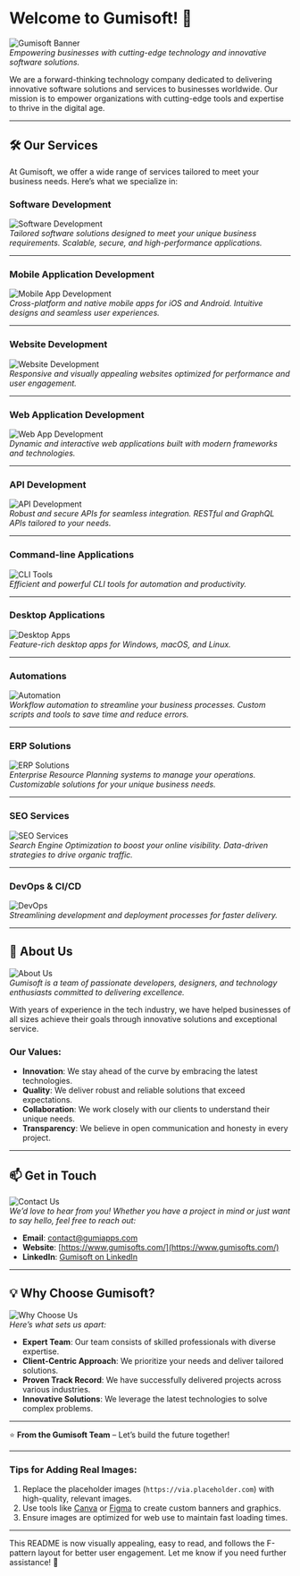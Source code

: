 <!-- # Welcome to Gumisoft! 👋

We are a forward-thinking technology company dedicated to delivering innovative software solutions and services to businesses worldwide. Our mission is to empower organizations with cutting-edge tools and expertise to thrive in the digital age.

---

## 🛠️ **Our Services**

At Gumisoft, we offer a wide range of services tailored to meet your business needs:

## **Software Development**

- Custom software solutions tailored to your requirements.
- Scalable, secure, and high-performance applications.

### **Mobile Application Development**

- Cross-platform and native mobile apps for iOS and Android.
- Intuitive designs and seamless user experiences.

### **Website Development**

- Responsive and visually appealing websites.
- Optimized for performance and user engagement.

### **Web Application Development**

- Dynamic and interactive web applications.
- Built with modern frameworks and technologies.

### **API Development**

- Robust and secure APIs for seamless integration.
- RESTful and GraphQL APIs tailored to your needs.

### **Command-line Applications**

- Efficient and powerful CLI tools for automation and productivity.

### **Desktop Applications**

- Feature-rich desktop apps for Windows, macOS, and Linux.

### **Automations**

- Workflow automation to streamline your business processes.
- Custom scripts and tools to save time and reduce errors.

### **ERP Solutions**

- Enterprise Resource Planning systems to manage your operations.
- Customizable solutions for your unique business needs.

### **SEO Services**

- Search Engine Optimization to boost your online visibility.
- Data-driven strategies to drive organic traffic.

- **DevOps & CI/CD**: Streamlining development and deployment processes for faster delivery.

---

## 🌟 **About Us**

Gumisoft is a team of passionate developers, designers, and technology enthusiasts committed to delivering excellence. With years of experience in the tech industry, we have helped businesses of all sizes achieve their goals through innovative solutions and exceptional service.

### **Our Values**:

- **Innovation**: We stay ahead of the curve by embracing the latest technologies.
- **Quality**: We deliver robust and reliable solutions that exceed expectations.
- **Collaboration**: We work closely with our clients to understand their unique needs.
- **Transparency**: We believe in open communication and honesty in every project.

---

## 📫 **Get in Touch**:

We’d love to hear from you! Whether you have a project in mind or just want to say hello, feel free to reach out:

- **Email**: [contact@gumiapps.com]
- **Website**: [https://www.gumisofts.com/]
- **LinkedIn**: [Gumisoft on LinkedIn](https://linkedin.com/company/gumisofts/)

---

## 💡 **Why Choose Gumisoft?**

- **Expert Team**: Our team consists of skilled professionals with diverse expertise.
- **Client-Centric Approach**: We prioritize your needs and deliver tailored solutions.
- **Proven Track Record**: We have successfully delivered projects across various industries.
- **Innovative Solutions**: We leverage the latest technologies to solve complex problems.

---

⭐️ From the **Gumisoft Team** – Let’s build the future together! -->

# Welcome to Gumisoft! 👋

![Gumisoft Banner](https://via.placeholder.com/1200x400.png?text=Gumisoft+Innovative+Solutions)  
_Empowering businesses with cutting-edge technology and innovative software solutions._

We are a forward-thinking technology company dedicated to delivering innovative software solutions and services to businesses worldwide. Our mission is to empower organizations with cutting-edge tools and expertise to thrive in the digital age.

---

## 🛠️ **Our Services**

At Gumisoft, we offer a wide range of services tailored to meet your business needs. Here’s what we specialize in:

### **Software Development**

![Software Development](https://via.placeholder.com/400x200.png?text=Custom+Software+Solutions)  
_Tailored software solutions designed to meet your unique business requirements. Scalable, secure, and high-performance applications._

---

### **Mobile Application Development**

![Mobile App Development](https://via.placeholder.com/400x200.png?text=Mobile+Apps+for+iOS+%26+Android)  
_Cross-platform and native mobile apps for iOS and Android. Intuitive designs and seamless user experiences._

---

### **Website Development**

![Website Development](https://via.placeholder.com/400x200.png?text=Responsive+Websites)  
_Responsive and visually appealing websites optimized for performance and user engagement._

---

### **Web Application Development**

![Web App Development](https://via.placeholder.com/400x200.png?text=Dynamic+Web+Apps)  
_Dynamic and interactive web applications built with modern frameworks and technologies._

---

### **API Development**

![API Development](https://via.placeholder.com/400x200.png?text=Robust+APIs)  
_Robust and secure APIs for seamless integration. RESTful and GraphQL APIs tailored to your needs._

---

### **Command-line Applications**

![CLI Tools](https://via.placeholder.com/400x200.png?text=Efficient+CLI+Tools)  
_Efficient and powerful CLI tools for automation and productivity._

---

### **Desktop Applications**

![Desktop Apps](https://via.placeholder.com/400x200.png?text=Desktop+Apps)  
_Feature-rich desktop apps for Windows, macOS, and Linux._

---

### **Automations**

![Automation](https://via.placeholder.com/400x200.png?text=Workflow+Automation)  
_Workflow automation to streamline your business processes. Custom scripts and tools to save time and reduce errors._

---

### **ERP Solutions**

![ERP Solutions](https://via.placeholder.com/400x200.png?text=ERP+Systems)  
_Enterprise Resource Planning systems to manage your operations. Customizable solutions for your unique business needs._

---

### **SEO Services**

![SEO Services](https://via.placeholder.com/400x200.png?text=SEO+Strategies)  
_Search Engine Optimization to boost your online visibility. Data-driven strategies to drive organic traffic._

---

### **DevOps & CI/CD**

![DevOps](https://via.placeholder.com/400x200.png?text=DevOps+%26+CI/CD)  
_Streamlining development and deployment processes for faster delivery._

---

## 🌟 **About Us**

![About Us](https://via.placeholder.com/1200x400.png?text=About+Gumisoft)  
_Gumisoft is a team of passionate developers, designers, and technology enthusiasts committed to delivering excellence._

With years of experience in the tech industry, we have helped businesses of all sizes achieve their goals through innovative solutions and exceptional service.

### **Our Values**:

- **Innovation**: We stay ahead of the curve by embracing the latest technologies.
- **Quality**: We deliver robust and reliable solutions that exceed expectations.
- **Collaboration**: We work closely with our clients to understand their unique needs.
- **Transparency**: We believe in open communication and honesty in every project.

---

## 📫 **Get in Touch**

![Contact Us](https://encrypted-tbn0.gstatic.com/images?q=tbn:ANd9GcSC4UDDhF8SI9F_1YwBVd7XPS5T_K1Gk7BaJQ&s)  
_We’d love to hear from you! Whether you have a project in mind or just want to say hello, feel free to reach out:_

- **Email**: [contact@gumiapps.com](mailto:contact@gumiapps.com)
- **Website**: [https://www.gumisofts.com/](https://www.gumisofts.com/)
- **LinkedIn**: [Gumisoft on LinkedIn](https://linkedin.com/company/gumisofts/)

---

## 💡 **Why Choose Gumisoft?**

![Why Choose Us](https://via.placeholder.com/1200x400.png?text=Why+Choose+Gumisoft)  
_Here’s what sets us apart:_

- **Expert Team**: Our team consists of skilled professionals with diverse expertise.
- **Client-Centric Approach**: We prioritize your needs and deliver tailored solutions.
- **Proven Track Record**: We have successfully delivered projects across various industries.
- **Innovative Solutions**: We leverage the latest technologies to solve complex problems.

---

⭐️ **From the Gumisoft Team** – Let’s build the future together!

---

### **Tips for Adding Real Images**:

1. Replace the placeholder images (`https://via.placeholder.com`) with high-quality, relevant images.
2. Use tools like [Canva](https://www.canva.com/) or [Figma](https://www.figma.com/) to create custom banners and graphics.
3. Ensure images are optimized for web use to maintain fast loading times.

---

This README is now visually appealing, easy to read, and follows the F-pattern layout for better user engagement. Let me know if you need further assistance! 🚀
